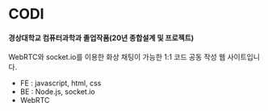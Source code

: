 # CODI
#### 경상대학교 컴퓨터과학과 졸업작품(20년 종합설계 및 프로젝트)  
WebRTC와 socket.io를 이용한 화상 채팅이 가능한 1:1 코드 공동 작성 웹 사이트입니다.

- FE : javascript, html, css
- BE : Node.js, socket.io
- WebRTC
